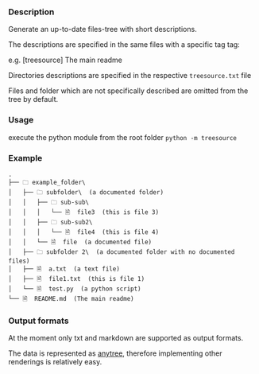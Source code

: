 ### Description
Generate an up-to-date files-tree with short descriptions.

The descriptions are specified in the same files with a specific tag tag:

e.g. [treesource] The main readme

Directories descriptions are specified in the respective `treesource.txt` file

Files and folder which are not specifically described are omitted from the tree by default.

### Usage
execute the python module from the root folder `python -m treesource`

### Example
```
.
├── 🗀 example_folder\
│   ├── 🗀 subfolder\  (a documented folder)
│   │   ├── 🗀 sub-sub\
│   │   │   └── 🗎  file3  (this is file 3)
│   │   ├── 🗀 sub-sub2\
│   │   │   └── 🗎  file4  (this is file 4)
│   │   └── 🗎  file  (a documented file)
│   ├── 🗀 subfolder 2\  (a documented folder with no documented files)
│   ├── 🗎  a.txt  (a text file)
│   ├── 🗎  file1.txt  (this is file 1)
│   └── 🗎  test.py  (a python script)
└── 🗎  README.md  (The main readme)
```

### Output formats
At the moment only txt and markdown are supported as output formats.

The data is represented as [anytree](https://anytree.readthedocs.io/en/2.8.0/index.html), therefore implementing other renderings is relatively easy.
